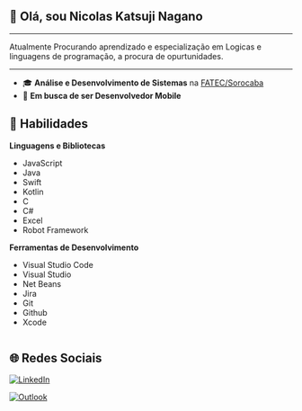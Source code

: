 ## 👋 Olá, sou **Nicolas Katsuji Nagano**

----- 

Atualmente Procurando aprendizado e especialização em Logicas e linguagens de programação, a procura de opurtunidades.

----- 

 - 🎓 **Análise e Desenvolvimento de Sistemas** na [FATEC/Sorocaba](http://www.fatecsorocaba.edu.br/)
 - 💼 **Em busca de ser Desenvolvedor Mobile** 



## 🚀 Habilidades

**Linguagens e Bibliotecas**

 - JavaScript
 - Java
 - Swift
 - Kotlin
 - C
 - C#
 - Excel
 - Robot Framework
 
**Ferramentas de Desenvolvimento**

 - Visual Studio Code
 - Visual Studio
 - Net Beans
 - Jira
 - Git
 - Github
 - Xcode

<img scr = "https://github-readme-stats.vercel.app/api/top-langs/?username={username}">


## 🌐 Redes Sociais

<a href="linkedin.com/" target="_blank"> <img src="https://img.shields.io/badge/LinkedIn-0077B5?style=for-the-badge&logo=linkedin&logoColor=white" alt="LinkedIn">
</a>

<a href="mailto:<nicolasjap@hotmail.com>" target="_blank"> <img src=	"https://img.shields.io/badge/Microsoft_Outlook-0078D4?style=for-the-badge&logo=microsoft-outlook&logoColor=white" alt="Outlook">
</a>


